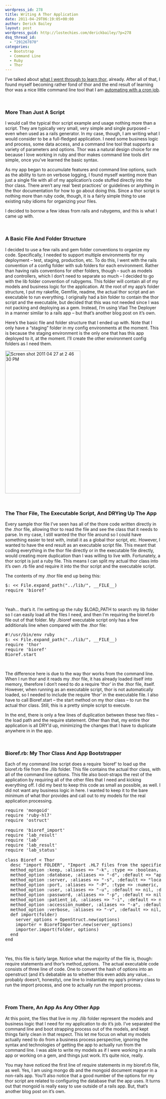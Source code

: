 ```yaml
---
wordpress_id: 278
title: Writing A Thor Application
date: 2011-04-29T06:19:05+00:00
author: Derick Bailey
layout: post
wordpress_guid: http://lostechies.com/derickbailey/?p=278
dsq_thread_id:
  - "291267870"
categories:
  - Bootstrap
  - Command Line
  - Ruby
  - Thor
---
```

I&#8217;ve talked about [what I went through to learn thor](http://lostechies.com/derickbailey/2011/04/15/getting-started-with-thor/), already. After all of that, I found myself becoming rather fond of thor and the end result of learning thor was a nice little command line tool that I am [automating with a cron job](http://lostechies.com/derickbailey/2011/04/27/the-whenever-gem-making-cron-easy/).

 

### More Than Just A Script

I would call the typical thor script example and usage nothing more than a script. They are typically very small, very simple and single purposed &#8211; even when used as a rails generator. In my case, though, I am writing what I would consider to be a full-fledged application. I need some business logic and process, some data access, and a command line tool that supports a variety of parameters and options. Thor was a natural design choice for me because I love working in ruby and thor makes command line tools dirt simple, once you&#8217;ve learned the basic syntax.

As my app began to accumulate features and command line options, such as the ability to turn on verbose logging, I found myself wanting more than just a single file with all of my application&#8217;s code stuffed directly into the thor class. There aren&#8217;t any real &#8216;best practices&#8217; or guidelines or anything in the thor documentation for how to go about doing this. Since a thor script is nothing more than ruby code, though, it is a fairly simple thing to use existing ruby idioms for organizing your files.

I decided to borrow a few ideas from rails and rubygems, and this is what I came up with.

 

### A Basic File And Folder Structure

I decided to use a few rails and gem folder conventions to organize my code. Specifically, I needed to support multiple environments for my deployment &#8211; test, staging, production, etc. To do this, I went with the rails convention of a config folder with sub folders for each environment. Rather than having rails conventions for other folders, though &#8211; such as models and controllers, which I don&#8217;t need to separate so much &#8211; I decided to go with the lib folder convention of rubygems. This folder will contain all of my models and business logic for the application. At the root of my app&#8217;s folder structure, I put my rakefile, Gemfile, readme, the actual thor script and an executable to run everything. I originally had a bin folder to contain the thor script and the executable, but decided that this was not needed since I was not packing and deploying as a gem. Instead, I&#8217;m using Vlad The Deployer in a manner similar to a rails app &#8211; but that&#8217;s another blog post on it&#8217;s own.

Here&#8217;s the basic file and folder structure that I ended up with. Note that I only have a &#8220;staging&#8221; folder in my config environments at the moment. This is because the staging environment is the only one that has this app deployed to it, at the moment. I&#8217;ll create the other environment config folders as I need them.

<img src="http://lostechies.com/derickbailey/files/2011/04/Screen-shot-2011-04-27-at-2.46.30-PM.png" border="0" alt="Screen shot 2011 04 27 at 2 46 30 PM" width="243" height="460" />

 

### The Thor File, The Executable Script, And DRYing Up The App

Every sample thor file I&#8217;ve seen has all of the thore code written directly in the .thor file, allowing thor to read the file and see the class that it needs to parse. In my case, I still wanted the thor file around so I could have something easier to test with, install it as a global thor script, etc. However, I wanted to have the end result as an executable script file. This meant that coding everything in the thor file directly or in the executable file directly, would creating more duplication than I was willing to live with. Fortunately, a thor script is just a ruby file. This means I can split my actual thor class into it&#8217;s own .rb file and require it into the thor script and the executable script.

The contents of my .thor file end up being this:

<pre>$: &lt;&lt; File.expand_path("../lib/", __FILE__)<br />require 'bioref'</pre>

 

Yeah&#8230; that&#8217;s it. I&#8217;m setting up the ruby $LOAD_PATH to search my lib folder so I can easily load all the files I need, and then I&#8217;m requiring the bioref.rb file out of that folder. My ./bioref executable script only has a few additionals line when compared with the .thor file:

<pre>#!/usr/bin/env ruby<br />$: &lt;&lt; File.expand_path("../lib/", __FILE__)<br />require 'thor'<br />require 'bioref'<br />Bioref.start</pre>

 

The difference here is due to the way thor works from the command line. When I run thor and it reads my .thor file, it has already loaded itself into memory, therefore I don&#8217;t need to do a require &#8216;thor&#8217; in the .thor file, itself. However, when running as an executable script, thor is not automatically loaded, so I needed to include the require &#8216;thor&#8217; in the executable file. I also have to call Bioref.start &#8211; the start method on my thor class &#8211; to run the actual thor class. Still, this is a pretty simple script to execute.

In the end, there is only a few lines of duplication between these two files &#8211; the load path and the require statement. Other than that, my entire thor application is all DRY&#8217;d up, minimizing the changes that I have to duplicate anywhere in in the app.

 

### Bioref.rb: My Thor Class And App Bootstrapper

Each of my command line script does a require &#8216;bioref&#8217; to load up the bioref.rb file from the ./lib folder. This file contains the actual thor class, with all of the command line options. This file also boot-straps the rest of the application by requiring all of the other files that I need and kicking everything off. I did my best to keep this code as small as possible, as well. I did not want any business logic in here. I wanted to keep it to the bare minimum of what thor provides and call out to my models for the real application processing.

<pre>require 'mongoid'
require 'ruby-hl7'
require 'ostruct'

require 'bioref_import'
require 'lab_result'
require 'lab'
require 'lab_result'
require 'lab_status'

class Bioref &lt; Thor
  desc "import FOLDER", "Import .HL7 files from the specified folder"
  method_option :keep, :aliases =&gt; "-k", :type =&gt; :boolean, :default =&gt; "false", :desc =&gt; "true = keep the files that were imported. false = delete the files after import"
  method_option :database, :aliases =&gt; "-d", :default =&gt; "app_development", :desc =&gt; "Mongo database name"
  method_option :server, :aliases =&gt; "-s", :default =&gt; "localhost", :desc =&gt; "Mongo database server name"
  method_option :port, :aliases =&gt; "-P", :type =&gt; :numeric, :default =&gt; nil, :desc =&gt; "Mongo database server port #"
  method_option :user, :aliases =&gt; "-u", :default =&gt; nil, :desc =&gt; "Mongo database user name to authenticate with"
  method_option :password, :aliases =&gt; "-p", :default =&gt; nil, :desc =&gt; "Mongo database password to authenticate with"
  method_option :patient_id, :aliases =&gt; "-i", :default =&gt; nil, :desc =&gt; "Force the files to import for the specified patient id"
  method_option :accession_number, :aliases =&gt; "-a", :default =&gt; nil, :desc =&gt; "Force the accession number used to match the lab order, otherwise accession number is read from the HL7 file"
  method_option :verbose, :aliases =&gt; "-v", :default =&gt; nil, :desc =&gt; "Outputs a ton of logger data to STDOUT"
  def import(folder)
    server_options = OpenStruct.new(options)
    importer = BiorefImporter.new(server_options)
    importer.import(folder, options)
  end
end</pre>

 

Yes, this file is fairly large. Notice what the majority of the file is, though: require statements and thor&#8217;s method_options.  The actual executable code consists of three line of code. One to convert the hash of options into an openstruct (and it&#8217;s debatable as to whether this even adds any value&#8230; probably doesn&#8217;t, honestly), one line to instantiate my app&#8217;s primary class to run the import process, and one to actually run the import process.

 

### From There, An App As Any Other App

At this point, the files that live in my ./lib folder represent the models and business logic that I need for my application to do it&#8217;s job. I&#8217;ve separated the command line and boot strapping process out of the models, and kept things fairly clean in that respect. This let me focus on what my models actually need to do from a business process perspective, ignoring the syntax and technologies of getting the app to actually run from the command line. I was able to write my models as if I were working in a rails app or working on a gem, and things just work. It&#8217;s quite nice, really.

You may have noticed the first line of require statements in my bioref.rb file, as well. Yes, I am using mongo db and the mongoid document mapper in a non-rails app. You&#8217;ll also notice that a good number of the options for my thor script are related to configuring the database that the app uses. It turns out that mongoid is really easy to use outside of a rails app. But, that&#8217;s another blog post on it&#8217;s own.